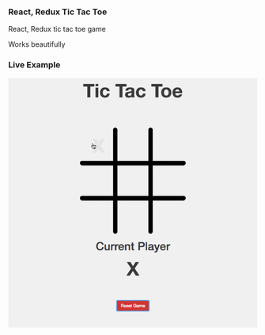 ### React, Redux Tic Tac Toe

React, Redux tic tac toe game

Works beautifully

### Live Example

![](tic-tac-toeRunning.gif)